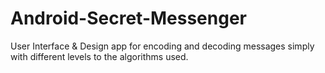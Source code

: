 # Android-Secret-Messenger
User Interface &amp; Design app for encoding and decoding messages simply with different levels to the algorithms used.
